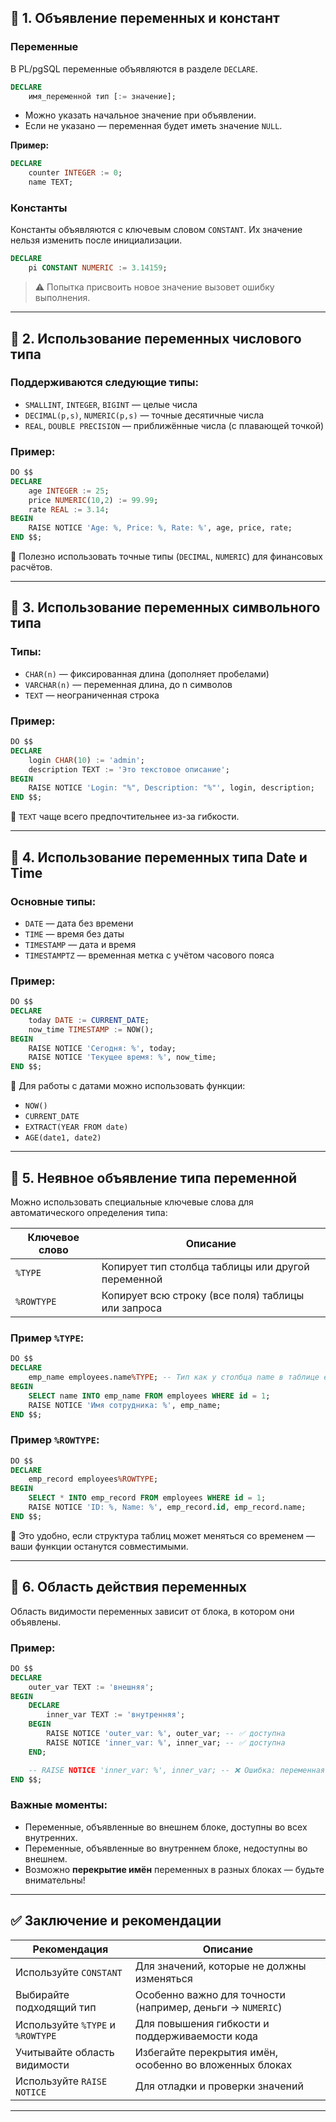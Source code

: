 ## 🔹 1. Объявление переменных и констант

### Переменные
В PL/pgSQL переменные объявляются в разделе `DECLARE`.

```sql
DECLARE
    имя_переменной тип [:= значение];
```

- Можно указать начальное значение при объявлении.
- Если не указано — переменная будет иметь значение `NULL`.

**Пример:**
```sql
DECLARE
    counter INTEGER := 0;
    name TEXT;
```

### Константы
Константы объявляются с ключевым словом `CONSTANT`. Их значение нельзя изменить после инициализации.

```sql
DECLARE
    pi CONSTANT NUMERIC := 3.14159;
```

> ⚠️ Попытка присвоить новое значение вызовет ошибку выполнения.

---

## 🔹 2. Использование переменных числового типа

### Поддерживаются следующие типы:
- `SMALLINT`, `INTEGER`, `BIGINT` — целые числа
- `DECIMAL(p,s)`, `NUMERIC(p,s)` — точные десятичные числа
- `REAL`, `DOUBLE PRECISION` — приближённые числа (с плавающей точкой)

### Пример:
```sql
DO $$
DECLARE
    age INTEGER := 25;
    price NUMERIC(10,2) := 99.99;
    rate REAL := 3.14;
BEGIN
    RAISE NOTICE 'Age: %, Price: %, Rate: %', age, price, rate;
END $$;
```

📌 Полезно использовать точные типы (`DECIMAL`, `NUMERIC`) для финансовых расчётов.

---

## 🔹 3. Использование переменных символьного типа

### Типы:
- `CHAR(n)` — фиксированная длина (дополняет пробелами)
- `VARCHAR(n)` — переменная длина, до n символов
- `TEXT` — неограниченная строка

### Пример:
```sql
DO $$
DECLARE
    login CHAR(10) := 'admin';
    description TEXT := 'Это текстовое описание';
BEGIN
    RAISE NOTICE 'Login: "%", Description: "%"', login, description;
END $$;
```

📌 `TEXT` чаще всего предпочтительнее из-за гибкости.

---

## 🔹 4. Использование переменных типа Date и Time

### Основные типы:
- `DATE` — дата без времени
- `TIME` — время без даты
- `TIMESTAMP` — дата и время
- `TIMESTAMPTZ` — временная метка с учётом часового пояса

### Пример:
```sql
DO $$
DECLARE
    today DATE := CURRENT_DATE;
    now_time TIMESTAMP := NOW();
BEGIN
    RAISE NOTICE 'Сегодня: %', today;
    RAISE NOTICE 'Текущее время: %', now_time;
END $$;
```

📌 Для работы с датами можно использовать функции:
- `NOW()`
- `CURRENT_DATE`
- `EXTRACT(YEAR FROM date)`
- `AGE(date1, date2)`

---

## 🔹 5. Неявное объявление типа переменной

Можно использовать специальные ключевые слова для автоматического определения типа:

| Ключевое слово | Описание |
|----------------|----------|
| `%TYPE`        | Копирует тип столбца таблицы или другой переменной |
| `%ROWTYPE`     | Копирует всю строку (все поля) таблицы или запроса |

### Пример `%TYPE`:
```sql
DO $$
DECLARE
    emp_name employees.name%TYPE; -- Тип как у столбца name в таблице employees
BEGIN
    SELECT name INTO emp_name FROM employees WHERE id = 1;
    RAISE NOTICE 'Имя сотрудника: %', emp_name;
END $$;
```

### Пример `%ROWTYPE`:
```sql
DO $$
DECLARE
    emp_record employees%ROWTYPE;
BEGIN
    SELECT * INTO emp_record FROM employees WHERE id = 1;
    RAISE NOTICE 'ID: %, Name: %', emp_record.id, emp_record.name;
END $$;
```

📌 Это удобно, если структура таблиц может меняться со временем — ваши функции останутся совместимыми.

---

## 🔹 6. Область действия переменных

Область видимости переменных зависит от блока, в котором они объявлены.

### Пример:
```sql
DO $$
DECLARE
    outer_var TEXT := 'внешняя';
BEGIN
    DECLARE
        inner_var TEXT := 'внутренняя';
    BEGIN
        RAISE NOTICE 'outer_var: %', outer_var; -- ✅ доступна
        RAISE NOTICE 'inner_var: %', inner_var; -- ✅ доступна
    END;

    -- RAISE NOTICE 'inner_var: %', inner_var; -- ❌ Ошибка: переменная не существует
END $$;
```

### Важные моменты:
- Переменные, объявленные во внешнем блоке, доступны во всех внутренних.
- Переменные, объявленные во внутреннем блоке, недоступны во внешнем.
- Возможно **перекрытие имён** переменных в разных блоках — будьте внимательны!

---

## ✅ Заключение и рекомендации

| Рекомендация                     | Описание                                                   |
| -------------------------------- | ---------------------------------------------------------- |
| Используйте `CONSTANT`           | Для значений, которые не должны изменяться                 |
| Выбирайте подходящий тип         | Особенно важно для точности (например, деньги → `NUMERIC`) |
| Используйте `%TYPE` и `%ROWTYPE` | Для повышения гибкости и поддерживаемости кода             |
| Учитывайте область видимости     | Избегайте перекрытия имён, особенно во вложенных блоках    |
| Используйте `RAISE NOTICE`       | Для отладки и проверки значений                            |

---

